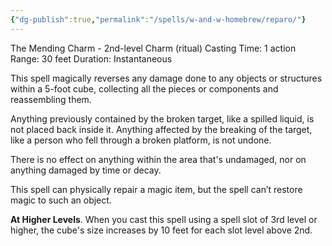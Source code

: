 ```yaml
---
{"dg-publish":true,"permalink":"/spells/w-and-w-homebrew/reparo/"}
---
```


The Mending Charm - 2nd-level Charm (ritual) 
Casting Time: 1 action 
Range: 30 feet 
Duration: Instantaneous 

This spell magically reverses any damage done to any objects or structures within a 5-foot cube, collecting all the pieces or components and reassembling them. 

Anything previously contained by the broken target, like a spilled liquid, is not placed back inside it. Anything affected by the breaking of the target, like a person who fell through a broken platform, is not undone. 

There is no effect on anything within the area that's undamaged, nor on anything damaged by time or decay.

This spell can physically repair a magic item, but the spell can’t restore magic to such an object. 

**At Higher Levels**. When you cast this spell using a spell slot of 3rd level or higher, the cube's size increases by 10 feet for each slot level above 2nd.